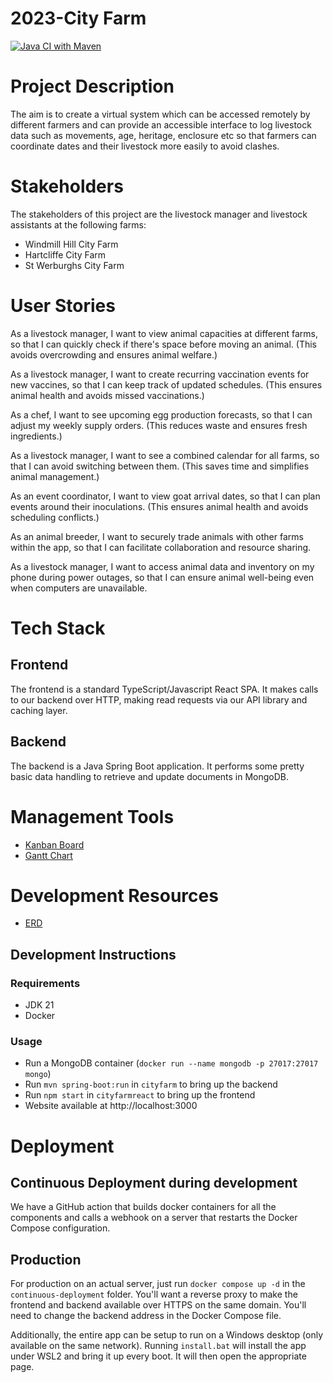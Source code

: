 # 2023-City Farm
[![Java CI with Maven](https://github.com/spe-uob/2023-CityFarm/actions/workflows/maven.yml/badge.svg?branch=dev)](https://github.com/spe-uob/2023-CityFarm/actions/workflows/maven.yml)

# Project Description

The aim is to create a virtual system which can be accessed remotely by different farmers and can provide an accessible interface to log livestock data such as movements, age, heritage, enclosure etc so that farmers can coordinate dates and their livestock more easily to avoid clashes.

# Stakeholders

The stakeholders of this project are the livestock manager and livestock assistants at the following farms:

* Windmill Hill City Farm
* Hartcliffe City Farm
* St Werburghs City Farm

# User Stories

As a livestock manager, I want to view animal capacities at different farms, so that I can quickly check if there's space before moving an animal. (This avoids overcrowding and ensures animal welfare.)

As a livestock manager, I want to create recurring vaccination events for new vaccines, so that I can keep track of updated schedules. (This ensures animal health and avoids missed vaccinations.)

As a chef, I want to see upcoming egg production forecasts, so that I can adjust my weekly supply orders. (This reduces waste and ensures fresh ingredients.)

As a livestock manager, I want to see a combined calendar for all farms, so that I can avoid switching between them. (This saves time and simplifies animal management.)

As an event coordinator, I want to view goat arrival dates, so that I can plan events around their inoculations. (This ensures animal health and avoids scheduling conflicts.)

As an animal breeder, I want to securely trade animals with other farms within the app, so that I can facilitate collaboration and resource sharing.

As a livestock manager, I want to access animal data and inventory on my phone during power outages, so that I can ensure animal well-being even when computers are unavailable.

# Tech Stack
## Frontend
The frontend is a standard TypeScript/Javascript React SPA. It makes calls to our backend over HTTP, making read requests via our API library and caching layer.

## Backend
The backend is a Java Spring Boot application. It performs some pretty basic data handling to retrieve and update documents in MongoDB.

# Management Tools

* [Kanban Board](https://github.com/orgs/spe-uob/projects/113)
* [Gantt Chart](https://github.com/spe-uob/2023-CityFarm/raw/dev/Gantt%20Chart.xlsx)

# Development Resources

* [ERD](https://tinyurl.com/erddraft)

## Development Instructions

### Requirements
- JDK 21
- Docker

### Usage

- Run a MongoDB container (`docker run --name mongodb -p 27017:27017 mongo`)
- Run `mvn spring-boot:run` in `cityfarm` to bring up the backend
- Run `npm start` in `cityfarmreact` to bring up the frontend
- Website available at http://localhost:3000

# Deployment
## Continuous Deployment during development
We have a GitHub action that builds docker containers for all the components and calls a webhook on a server that restarts the Docker Compose configuration.
## Production
For production on an actual server, just run `docker compose up -d` in the `continuous-deployment` folder. You'll want a reverse proxy to make the frontend and backend available over HTTPS on the same domain. You'll need to change the backend address in the Docker Compose file.

Additionally, the entire app can be setup to run on a Windows desktop (only available on the same network). Running `install.bat` will install the app under WSL2 and bring it up every boot. It will then open the appropriate page.